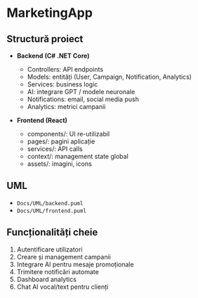 # MarketingApp

## Structură proiect

- **Backend (C# .NET Core)**

  - Controllers: API endpoints
  - Models: entități (User, Campaign, Notification, Analytics)
  - Services: business logic
  - AI: integrare GPT / modele neuronale
  - Notifications: email, social media push
  - Analytics: metrici campanii

- **Frontend (React)**
  - components/: UI re-utilizabil
  - pages/: pagini aplicație
  - services/: API calls
  - context/: management state global
  - assets/: imagini, icons

## UML

- `Docs/UML/backend.puml`
- `Docs/UML/frontend.puml`

## Funcționalități cheie

1. Autentificare utilizatori
2. Creare și management campanii
3. Integrare AI pentru mesaje promoționale
4. Trimitere notificări automate
5. Dashboard analytics
6. Chat AI vocal/text pentru clienți
